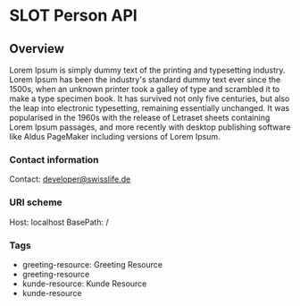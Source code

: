 # SLOT Person API

## Overview
Lorem Ipsum is simply dummy text of the printing and typesetting industry. Lorem Ipsum has been the industry's standard dummy text ever since the 1500s, when an unknown printer took a galley of type and scrambled it to make a type specimen book. It has survived not only five centuries, but also the leap into electronic typesetting, remaining essentially unchanged. It was popularised in the 1960s with the release of Letraset sheets containing Lorem Ipsum passages, and more recently with desktop publishing software like Aldus PageMaker including versions of Lorem Ipsum.

### Contact information
Contact: developer@swisslife.de

### URI scheme
Host: localhost
BasePath: /

### Tags

* greeting-resource: Greeting Resource
* greeting-resource
* kunde-resource: Kunde Resource
* kunde-resource


